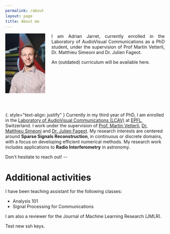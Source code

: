 ```yaml
---
permalink: /about
layout: page
title: About me
---
```


<div style="text-align:justify;">
    <p><img src="/assets/img/profile_compressed.jpg" alt="" width="25%" style="float:left;margin-right:20px;">
        I am Adrian Jarret, currently enrolled in the Laboratory of AudioVisual Communications as a PhD student, under the supervision of Prof Martin Vetterli, Dr. Matthieu Simeoni and Dr. Julien Fageot.
    </p>
</div>


An (outdated) curriculum will be available here.

<div style="margin-top: 150px;"></div>

{: style="text-align: justify" }
Currently in my third year of PhD, I am enrolled in the [Laboratory of AudioVisual Communications (LCAV)](https://www.epfl.ch/labs/lcav/) at  [EPFL](https://www.epfl.ch/en/), Switzerland. I work under the supervision of [Prof. Martin Vetterli](mv), [Dr. Matthieu Simeoni](ms) and [Dr. Julien Fageot](jf). My research interests are centered around **Sparse Signals Reconstruction**, in continuous or discrete domains, with a focus on developing efficient numerical methods. My research work includes applications to **Radio Interferometry** in astronomy.

Don't hesitate to reach out! --

#  Additional activities

I have been teaching assistant for the following classes:
  * Analysis 101
  * Signal Processing for Communications

I am also a reviewer for the Journal of Machine Learning Research (JMLR).

Test new ssh keys.

[mv]: https://www.epfl.ch/labs/lcav/people/martin-vetterli/
[ms]: https://people.epfl.ch/matthieu.simeoni
[jf]: http://bigwww.epfl.ch/fageot/index.html
